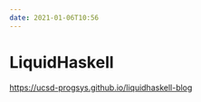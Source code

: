 ```yaml
---
date: 2021-01-06T10:56
---
```


# LiquidHaskell

<https://ucsd-progsys.github.io/liquidhaskell-blog>
